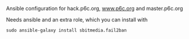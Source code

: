 Ansible configuration for hack.p6c.org, www.p6c.org and master.p6c.org

Needs ansible and an extra role, which you can install with

    sudo ansible-galaxy install sbitmedia.fail2ban
